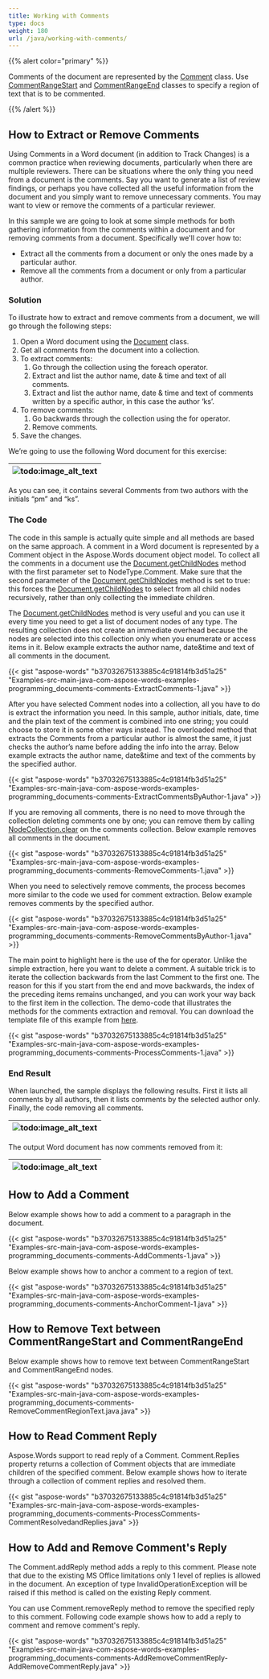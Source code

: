 ```yaml
---
title: Working with Comments
type: docs
weight: 180
url: /java/working-with-comments/
---
```


{{% alert color="primary" %}} 

Comments of the document are represented by the [Comment](http://www.aspose.com/api/java/words/com.aspose.words/classes/Comment) class. Use [CommentRangeStart](http://www.aspose.com/api/java/words/com.aspose.words/classes/CommentRangeStart) and [CommentRangeEnd](http://www.aspose.com/api/java/words/com.aspose.words/classes/CommentRangeEnd) classes to specify a region of text that is to be commented.

{{% /alert %}} 

## How to Extract or Remove Comments

Using Comments in a Word document (in addition to Track Changes) is a common practice when reviewing documents, particularly when there are multiple reviewers. There can be situations where the only thing you need from a document is the comments. Say you want to generate a list of review findings, or perhaps you have collected all the useful information from the document and you simply want to remove unnecessary comments. You may want to view or remove the comments of a particular reviewer.

In this sample we are going to look at some simple methods for both gathering information from the comments within a document and for removing comments from a document. Specifically we'll cover how to:

- Extract all the comments from a document or only the ones made by a particular author.
- Remove all the comments from a document or only from a particular author.

### Solution

To illustrate how to extract and remove comments from a document, we will go through the following steps:

1. Open a Word document using the [Document](http://www.aspose.com/api/java/words/com.aspose.words/classes/Document) class.
1. Get all comments from the document into a collection.
1. To extract comments:
   1. Go through the collection using the foreach operator.
   1. Extract and list the author name, date & time and text of all comments.
   1. Extract and list the author name, date & time and text of comments written by a specific author, in this case the author ‘ks’.
1. To remove comments:
   1. Go backwards through the collection using the for operator.
   1. Remove comments.
1. Save the changes.

We’re going to use the following Word document for this exercise:

|![todo:image_alt_text](http://i.imgur.com/Tp1usVp.png)|
| :- |
As you can see, it contains several Comments from two authors with the initials “pm” and “ks”.

### The Code

The code in this sample is actually quite simple and all methods are based on the same approach. A comment in a Word document is represented by a Comment object in the Aspose.Words document object model. To collect all the comments in a document use the [Document.getChildNodes](http://www.aspose.com/api/java/words/com.aspose.words/classes/document/methods/getChildNodes\(int,boolean\)/) method with the first parameter set to NodeType.Comment. Make sure that the second parameter of the [Document.getChildNodes](http://www.aspose.com/api/java/words/com.aspose.words/classes/document/methods/getChildNodes\(int,boolean\)/) method is set to true: this forces the [Document.getChildNodes](http://www.aspose.com/api/java/words/com.aspose.words/classes/document/methods/getChildNodes\(int,boolean\)/) to select from all child nodes recursively, rather than only collecting the immediate children.

The [Document.getChildNodes](http://www.aspose.com/api/java/words/com.aspose.words/classes/document/methods/getChildNodes\(int,boolean\)/) method is very useful and you can use it every time you need to get a list of document nodes of any type. The resulting collection does not create an immediate overhead because the nodes are selected into this collection only when you enumerate or access items in it. Below example extracts the author name, date&time and text of all comments in the document.

{{< gist "aspose-words" "b37032675133885c4c91814fb3d51a25" "Examples-src-main-java-com-aspose-words-examples-programming_documents-comments-ExtractComments-1.java" >}}

After you have selected Comment nodes into a collection, all you have to do is extract the information you need. In this sample, author initials, date, time and the plain text of the comment is combined into one string; you could choose to store it in some other ways instead. The overloaded method that extracts the Comments from a particular author is almost the same, it just checks the author’s name before adding the info into the array. Below example extracts the author name, date&time and text of the comments by the specified author.

{{< gist "aspose-words" "b37032675133885c4c91814fb3d51a25" "Examples-src-main-java-com-aspose-words-examples-programming_documents-comments-ExtractCommentsByAuthor-1.java" >}}

If you are removing all comments, there is no need to move through the collection deleting comments one by one; you can remove them by calling [NodeCollection.clear](http://www.aspose.com/api/java/words/com.aspose.words/classes/nodecollection/methods/clear\(\)/) on the comments collection. Below example removes all comments in the document.

{{< gist "aspose-words" "b37032675133885c4c91814fb3d51a25" "Examples-src-main-java-com-aspose-words-examples-programming_documents-comments-RemoveComments-1.java" >}}

When you need to selectively remove comments, the process becomes more similar to the code we used for comment extraction. Below example removes comments by the specified author.

{{< gist "aspose-words" "b37032675133885c4c91814fb3d51a25" "Examples-src-main-java-com-aspose-words-examples-programming_documents-comments-RemoveCommentsByAuthor-1.java" >}}

The main point to highlight here is the use of the for operator. Unlike the simple extraction, here you want to delete a comment. A suitable trick is to iterate the collection backwards from the last Comment to the first one. The reason for this if you start from the end and move backwards, the index of the preceding items remains unchanged, and you can work your way back to the first item in the collection. The demo-code that illustrates the methods for the comments extraction and removal. You can download the template file of this example from [here](https://github.com/aspose-words/Aspose.Words-for-Java/blob/master/Examples/src/main/resources/com/aspose/words/examples/programming_documents/comments/ProcessComments/TestFile.doc).

{{< gist "aspose-words" "b37032675133885c4c91814fb3d51a25" "Examples-src-main-java-com-aspose-words-examples-programming_documents-comments-ProcessComments-1.java" >}}

### End Result

When launched, the sample displays the following results. First it lists all comments by all authors, then it lists comments by the selected author only. Finally, the code removing all comments.

|![todo:image_alt_text](http://i.imgur.com/3q61fa2.png)|
| :- |
The output Word document has now comments removed from it:

|![todo:image_alt_text](http://i.imgur.com/2pvC9jC.png)|
| :- |

## How to Add a Comment

Below example shows how to add a comment to a paragraph in the document.

{{< gist "aspose-words" "b37032675133885c4c91814fb3d51a25" "Examples-src-main-java-com-aspose-words-examples-programming_documents-comments-AddComments-1.java" >}}

Below example shows how to anchor a comment to a region of text.

{{< gist "aspose-words" "b37032675133885c4c91814fb3d51a25" "Examples-src-main-java-com-aspose-words-examples-programming_documents-comments-AnchorComment-1.java" >}}

## How to Remove Text between CommentRangeStart and CommentRangeEnd

Below example shows how to remove text between CommentRangeStart and CommentRangeEnd nodes.

{{< gist "aspose-words" "b37032675133885c4c91814fb3d51a25" "Examples-src-main-java-com-aspose-words-examples-programming_documents-comments-RemoveCommentRegionText.java.java" >}}

## How to Read Comment Reply

Aspose.Words support to read reply of a Comment. Comment.Replies property returns a collection of Comment objects that are immediate children of the specified comment. Below example shows how to iterate through a collection of comment replies and resolved them.

{{< gist "aspose-words" "b37032675133885c4c91814fb3d51a25" "Examples-src-main-java-com-aspose-words-examples-programming_documents-comments-ProcessComments-CommentResolvedandReplies.java" >}}

## How to Add and Remove Comment's Reply

The Comment.addReply method adds a reply to this comment. Please note that due to the existing MS Office limitations only 1 level of replies is allowed in the document. An exception of type InvalidOperationException will be raised if this method is called on the existing Reply comment.

You can use Comment.removeReply method to remove the specified reply to this comment. Following code example shows how to add a reply to comment and remove comment's reply.

{{< gist "aspose-words" "b37032675133885c4c91814fb3d51a25" "Examples-src-main-java-com-aspose-words-examples-programming_documents-comments-AddRemoveCommentReply-AddRemoveCommentReply.java" >}}
